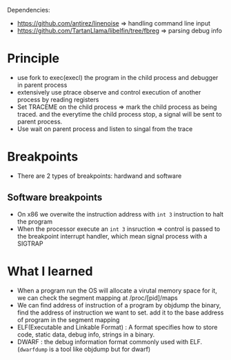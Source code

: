 Dependencies:
- https://github.com/antirez/linenoise => handling command line input
- https://github.com/TartanLlama/libelfin/tree/fbreg => parsing debug info

# Principle
- use fork to exec(execl) the program in the child process and debugger in parent process
- extensively use ptrace observe and control execution of another process by reading registers
- Set TRACEME on the child process => mark the child process as being traced. and the everytime the child process stop, a signal will be sent to parent process.
- Use wait on parent process and listen to singal from the trace

# Breakpoints
- There are 2 types of breakpoints: hardwand and software

## Software breakpoints
- On x86 we overwite the instruction address with `int 3` instruction to halt the program
- When the processor execute an `int 3` insruction => control is passed to the breakpoint interrupt handler, which mean signal process with a SIGTRAP


# What I learned
- When a program run the OS will allocate a virutal memory space for it, we can check the segment mapping at /proc/[pid]/maps
- We can find address of instruction of a program by objdump the binary, find the address of instruction we want to set. add it to the base address of program in the segment mapping
- ELF(Executable and Linkable Format) : A format specifies how to store code, static data, debug info, strings in a binary.
- DWARF : the debug information format commonly used with ELF. (`dwarfdump` is a tool like objdump but for dwarf)
